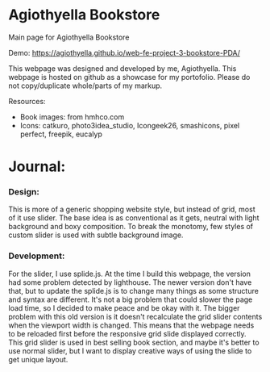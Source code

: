 # Agiothyella Bookstore
Main page for Agiothyella Bookstore

Demo: https://agiothyella.github.io/web-fe-project-3-bookstore-PDA/

This webpage was designed and developed by me, Agiothyella. This webpage is hosted on github as a showcase for my portofolio. Please do not copy/duplicate whole/parts of my markup.

Resources:
- Book images: from hmhco.com
- Icons: catkuro, photo3idea_studio, Icongeek26, smashicons, pixel perfect, freepik, eucalyp

# Journal:

### Design:
This is more of a generic shopping website style, but instead of grid, most of it use slider. The base idea is as conventional as it gets, neutral with light background and boxy composition. To break the monotomy, few styles of custom slider is used with subtle background image.

### Development:
For the slider, I use splide.js. At the time I build this webpage, the version had some problem detected by lighthouse. The newer version don't have that, but to update the splide.js is to change many things as some structure and syntax are different. It's not a big problem that could slower the page load time, so I decided to make peace and be okay with it. The bigger problem with this old version is it doesn't recalculate the grid slider contents when the viewport width is changed. This means that the webpage needs to be reloaded first before the responsive grid slide displayed correctly. This grid slider is used in best selling book section, and maybe it's better to use normal slider, but I want to display creative ways of using the slide to get unique layout.
